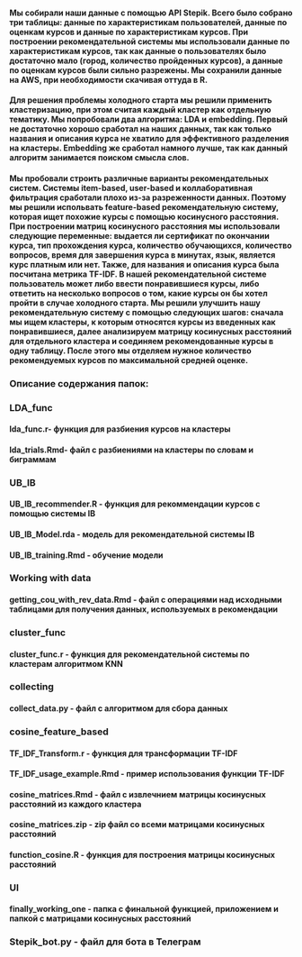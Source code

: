 #### Мы собирали наши данные с помощью API Stepik. Всего было собрано три таблицы: данные по характеристикам пользователей, данные по оценкам курсов и данные по характеристикам курсов. При построении рекомендательной системы мы использовали данные по характеристикам курсов, так как данные о пользователях было достаточно мало (город, количество пройденных курсов), а данные по оценкам курсов были сильно разрежены. Мы сохранили данные на AWS, при необходимости скачивая оттуда в R.

#### Для решения проблемы холодного старта мы решили применить кластеризацию, при этом считая каждый кластер как отдельную тематику. Мы попробовали два алгоритма: LDA и embedding. Первый не достаточно хорошо сработал на наших данных, так как только названия и описания курса не хватило для эффективного разделения на кластеры. Embedding же сработал намного лучше, так как данный алгоритм занимается поиском смысла слов. 

#### Мы пробовали строить различные варианты рекомендательных систем. Системы item-based, user-based и коллаборативная фильтрация сработали плохо из-за разреженности данных. Поэтому мы решили испольвать feature-based рекомендательную систему, которая ищет похожие курсы с помощью косинусного расстояния. При построении матриц косинусного расстояния мы использовали следующие переменные: выдается ли сертификат по окончании курса, тип прохождения курса, количество обучающихся, количество вопросов, время для завершения курса в минутах, язык, является курс платным или нет. Также, для названия и описания курса была посчитана метрика TF-IDF. В нашей рекомендательной системе пользователь может либо ввести понравившиеся курсы, либо ответить на несколько вопросов о том, какие курсы он бы хотел пройти в случае холодного старта. Мы решили улучшить нашу рекомендательную систему с помощью следующих шагов: сначала мы ищем кластеры, к которым относятся курсы из введенных как понравившиеся, далее анализируем матрицу косинусных расстояний для отдельного кластера и соединяем рекомендованные курсы в одну таблицу. После этого мы отделяем нужное количество рекомендуемых курсов по максимальной средней оценке.

### Описание содержания папок:

### LDA_func 
#### lda_func.r- функция для разбиения курсов на кластеры 
#### lda_trials.Rmd- файл с разбиениями на кластеры по словам и биграммам
### UB_IB
#### UB_IB_recommender.R - функция для рекоммендации курсов с помощью системы IB
#### UB_IB_Model.rda - модель для рекомендательной системы IB
#### UB_IB_training.Rmd - обучение модели
### Working with data
#### getting_cou_with_rev_data.Rmd - файл с операциями над исходными таблицами для получения данных, используемых в рекомендации
### cluster_func
#### cluster_func.r - функция для рекомендательной системы по кластерам алгоритмом KNN
### collecting
#### collect_data.py - файл с алгоритмом для сбора данных
### cosine_feature_based
#### TF_IDF_Transform.r - функция для трансформации TF-IDF
#### TF_IDF_usage_example.Rmd - пример использования функции TF-IDF
#### cosine_matrices.Rmd - файл с извлечнием матрицы косинусных расстояний из каждого кластера
#### cosine_matrices.zip - zip файл со всеми матрицами косинусных расстояний
#### function_cosine.R - функция для построения матрицы косинусных расстояний
### UI
#### finally_working_one - папка с финальной функцией, приложением и папкой с матрицами косинусных расстояний
### Stepik_bot.py - файл для бота в Телеграм
